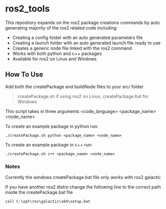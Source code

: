 # ros2_tools

This repository expands on the ros2 package creations commands by auto generating majority of the ros2 related code including:
- Creating a config folder with an auto generated parameters file
- Creating a launch folder with an auto generated launch file ready to use
- Creates a generic node file linked with the ros2 command
- Works with both python and c++ packages
- Available for ros2 on Linux and Windows

## How To Use

Add both the createPackage and buildNode files to your src/ folder 

> createPackage.sh if using ros2 on Linux, createPackage.bat for Windows


This script takes in three arguments <code_language> <package_name> <node_name>

To create an example package in python run:

```
./createPackage.sh python <package_name> <node_name>
```

To create an example package in c++ run:

```
./createPackage.sh c++ <package_naem> <node_name>
```

### Notes

Currently the windows createPackage.bat file only works with ros2 galactic 

If you have another ros2 distro change the following line to the correct path inside the createPackage.bat file

```
call C:\opt\ros\galactic\x64\setup.bat
```
